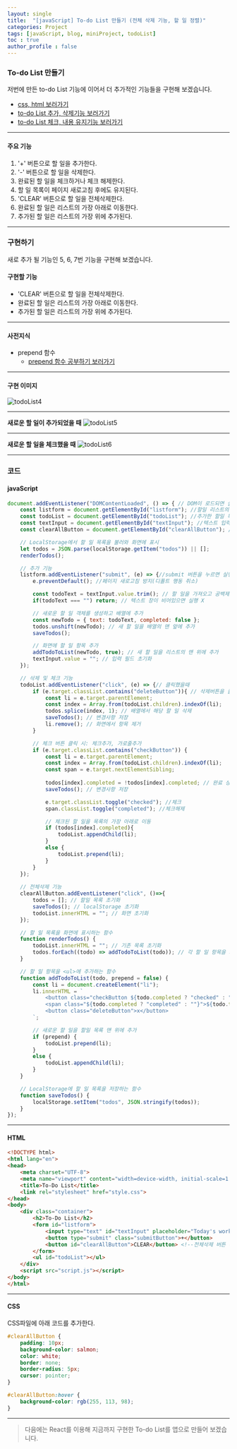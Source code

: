 ```yaml
---
layout: single
title:  "[javaScript] To-do List 만들기 (전체 삭제 기능, 할 일 정렬)"
categories: Project
tags: [javaScript, blog, miniProject, todoList] 
toc : true
author_profile : false 
---
```


### To-do List 만들기


저번에 만든 to-do List 기능에 이어서 더 추가적인 기능들을 구현해 보겠습니다.

- [css, html 보러가기](https://hidokim.github.io/project/to_do_list_first/)
- [to-do List 추가, 삭제기능 보러가기](https://hidokim.github.io/project/to_do_list_second/)
- [to-do List 체크, 내용 유지기능 보러가기](https://hidokim.github.io/project/to_do_list_third/)

***
#### 주요 기능
1. '+' 버튼으로 할 일을 추가한다.
2. '-' 버튼으로 할 일을 삭제한다.
3. 완료된 할 일을 체크하거나 체크 해제한다.
4. 할 일 목록이 페이지 새로고침 후에도 유지된다.
5. 'CLEAR' 버튼으로 할 일을 전체삭제한다.
6. 완료된 할 일은 리스트의 가장 아래로 이동한다.
7. 추가된 할 일은 리스트의 가장 위에 추가된다.

***

### 구현하기

새로 추가 될 기능인 5, 6, 7번 기능을 구현해 보겠습니다.

#### 구현할 기능
- 'CLEAR' 버튼으로 할 일을 전체삭제한다.
- 완료된 할 일은 리스트의 가장 아래로 이동한다.
- 추가된 할 일은 리스트의 가장 위에 추가된다.

***
#### 사전지식
- prepend 함수
    - [prepend 함수 공부하기 보러가기](/study/study_prepend/)

***
#### 구현 이미지
![todoList4](/assets/images/todoList4.png)

***
**새로운 할 일이 추가되었을 때**
![todoList5](/assets/images/todoList5.png)

***
**새로운 할 일을 체크했을 때**
![todoList6](/assets/images/todoList6.png)

***

### 코드

#### javaScript
```js
document.addEventListener("DOMContentLoaded", () => { // DOM이 로드되면 실행
    const listform = document.getElementById("listform"); //할일 리스트의 <from> 요소를 저장하는 변수 
    const todoList = document.getElementById("todoList"); //추가한 할일 목록 요소 <ul>이 저장되는 변수
    const textInput = document.getElementById("textInput"); //텍스트 입력하는 요소 <input>이 저장되는 변수
    const clearAllButton = document.getElementById("clearAllButton"); //전체 삭제 버튼

    // LocalStorage에서 할 일 목록을 불러와 화면에 표시
    let todos = JSON.parse(localStorage.getItem("todos")) || [];
    renderTodos();

    // 추가 기능
    listform.addEventListener("submit", (e) => {//submit 버튼을 누르면 실행
        e.preventDefault(); //페이지 새로고침 방지(디폴트 행동 취소)

        const todoText = textInput.value.trim(); // 할 일을 가져오고 공백제거: trim()
        if(todoText === "") return; // 텍스트 창이 비어있으면 실행 X

        // 새로운 할 일 객체를 생성하고 배열에 추가
        const newTodo = { text: todoText, completed: false };
        todos.unshift(newTodo); // 새 할 일을 배열의 맨 앞에 추가
        saveTodos();

        // 화면에 할 일 항목 추가
        addTodoToList(newTodo, true); // 새 할 일을 리스트의 맨 위에 추가
        textInput.value = ""; // 입력 필드 초기화
    });

    // 삭제 및 체크 기능
    todoList.addEventListener("click", (e) => {// 클릭했을때
        if (e.target.classList.contains("deleteButton")){ // 삭제버튼을 클릭했다면
            const li = e.target.parentElement;
            const index = Array.from(todoList.children).indexOf(li);
            todos.splice(index, 1); // 배열에서 해당 할 일 삭제
            saveTodos(); // 변경사항 저장
            li.remove(); // 화면에서 항목 제거
        }

        // 체크 버튼 클릭 시: 체크추가, 가로줄추가
        if (e.target.classList.contains("checkButton")) {
            const li = e.target.parentElement;
            const index = Array.from(todoList.children).indexOf(li);
            const span = e.target.nextElementSibling;
            
            todos[index].completed = !todos[index].completed; // 완료 상태 토글
            saveTodos(); // 변경사항 저장

            e.target.classList.toggle("checked"); //체크
            span.classList.toggle("completed"); //체크해제

            // 체크된 할 일을 목록의 가장 아래로 이동
            if (todos[index].completed){ 
                todoList.appendChild(li);
            }
            else {
                todoList.prepend(li);
            }
        }
    });
    
    // 전체삭제 기능
    clearAllButton.addEventListener("click", ()=>{
        todos = []; // 할일 목록 초기화
        saveTodos(); // localStorage 초기화
        todoList.innerHTML = ""; // 화면 초기화
    });

    // 할 일 목록을 화면에 표시하는 함수
    function renderTodos() {
        todoList.innerHTML = ""; // 기존 목록 초기화
        todos.forEach((todo) => addTodoToList(todo)); // 각 할 일 항목을 화면에 추가
    }

    // 할 일 항목을 <ul>에 추가하는 함수
    function addTodoToList(todo, prepend = false) {
        const li = document.createElement("li");
        li.innerHTML = `
            <button class="checkButton ${todo.completed ? "checked" : ""}"></button>
            <span class="${todo.completed ? "completed" : ""}">${todo.text}</span>
            <button class="deleteButton">x</button>
        `;

        // 새로운 할 일을 할일 목록 맨 위에 추가
        if (prepend) {
            todoList.prepend(li);
        }
        else {
            todoList.appendChild(li);
        }
    }

    // LocalStorage에 할 일 목록을 저장하는 함수
    function saveTodos() {
        localStorage.setItem("todos", JSON.stringify(todos));
    }
});

```
***
#### HTML
```html
<!DOCTYPE html>
<html lang="en">
<head>
    <meta charset="UTF-8">
    <meta name="viewport" content="width=device-width, initial-scale=1.0">
    <title>To-Do List</title>
    <link rel="stylesheet" href="style.css">
</head>
<body>
    <div class="container">
        <h2>To-Do List</h2>
        <form id="listform">
            <input type="text" id="textInput" placeholder="Today's work">
            <button type="submit" class="submitButton">+</button>
            <button id="clearAllButton">CLEAR</button> <!--전체삭제 버튼 추가-->
        </form>
        <ul id="todoList"></ul>
    </div>
    <script src="script.js"></script>
</body>
</html>
```
***
#### CSS

CSS파일에 아래 코드를 추가한다.
```css
#clearAllButton {
    padding: 10px;
    background-color: salmon;
    color: white;
    border: none;
    border-radius: 5px;
    cursor: pointer;
}

#clearAllButton:hover {
    background-color: rgb(255, 113, 98);
}
```
***

> 다음에는 React를 이용해 지금까지 구현한 To-do List를 앱으로 만들어 보겠습니다.
